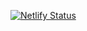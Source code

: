 [![Netlify Status](https://api.netlify.com/api/v1/badges/076c96fc-7984-485d-bdca-264a2869722b/deploy-status)](https://app.netlify.com/sites/cintia-shinoda/deploys)
